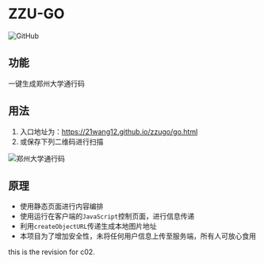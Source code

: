 # ZZU-GO
![GitHub](https://img.shields.io/github/license/21wang12/zzugo?style=plastic)
## 功能
一键生成郑州大学通行码

## 用法
1. 入口地址为：https://21wang12.github.io/zzugo/go.html
2. 或保存下列二维码进行扫描

![郑州大学通行码](https://user-images.githubusercontent.com/38482259/112741236-7e41e680-8fb6-11eb-8552-b5c3f9b29cab.png)

## 原理
+ 使用静态页面进行内容编排
+ 使用运行在客户端的`JavaScript`控制页面，进行信息传递
+ 利用`createObjectURL`传递生成本地图片地址
+ 本项目为了增加安全性，未将任何用户信息上传至服务端，所有人可放心食用

this is the revision for c02.

